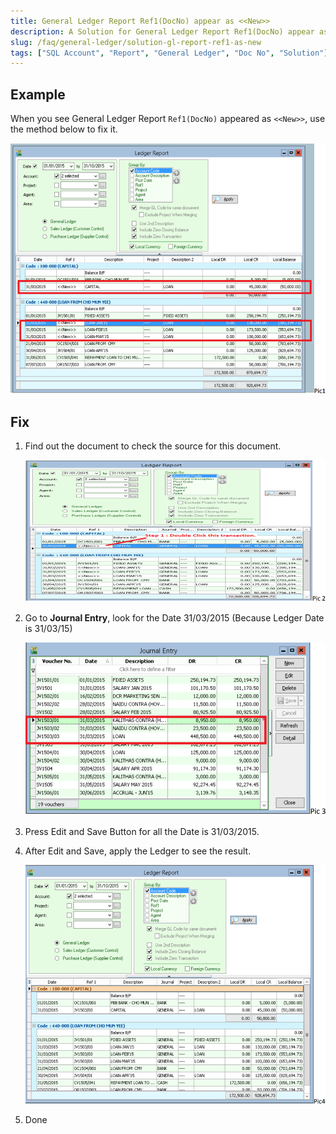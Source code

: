 ```yaml
---
title: General Ledger Report Ref1(DocNo) appear as <<New>>
description: A Solution for General Ledger Report Ref1(DocNo) appear as <<New>> for SQL Account
slug: /faq/general-ledger/solution-gl-report-ref1-as-new
tags: ["SQL Account", "Report", "General Ledger", "Doc No", "Solution"]
---
```


## Example

When you see General Ledger Report `Ref1(DocNo)` appeared as `<<New>>`, use the method below to fix it.

![1](../../../static/img/general-ledger/solution-gl-report-ref1-as-new/1.png)

## Fix

1. Find out the document to check the source for this document.

    ![2](../../../static/img/general-ledger/solution-gl-report-ref1-as-new/2.png)

2. Go to **Journal Entry**, look for the Date 31/03/2015 (Because Ledger Date is 31/03/15)

    ![3](../../../static/img/general-ledger/solution-gl-report-ref1-as-new/3.png)

3. Press Edit and Save Button for all the Date is 31/03/2015.

4. After Edit and Save, apply the Ledger to see the result.

    ![4](../../../static/img/general-ledger/solution-gl-report-ref1-as-new/4.png)

5. Done
